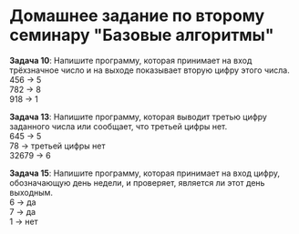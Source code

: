# Домашнее задание по второму семинару "Базовые алгоритмы"


**Задача 10**: Напишите программу, которая принимает на вход трёхзначное число и на выходе показывает вторую цифру этого числа.  
456 -> 5  
782 -> 8  
918 -> 1

**Задача 13**: Напишите программу, которая выводит третью цифру заданного числа или сообщает, что третьей цифры нет.  
645 -> 5  
78 -> третьей цифры нет  
32679 -> 6

**Задача 15**: Напишите программу, которая принимает на вход цифру, обозначающую день недели, и проверяет, является ли этот день выходным.  
6 -> да  
7 -> да  
1 -> нет  
